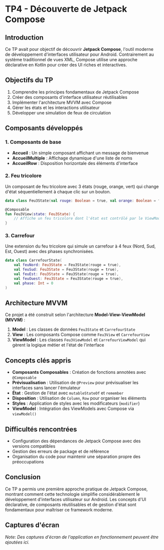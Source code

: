# TP4 - Découverte de Jetpack Compose

## Introduction

Ce TP avait pour objectif de découvrir **Jetpack Compose**, l'outil moderne de développement d'interfaces utilisateur pour Android. Contrairement au système traditionnel de vues XML, Compose utilise une approche déclarative en Kotlin pour créer des UI riches et interactives.

## Objectifs du TP

1. Comprendre les principes fondamentaux de Jetpack Compose
2. Créer des composants d'interface utilisateur réutilisables
3. Implémenter l'architecture MVVM avec Compose
4. Gérer les états et les interactions utilisateur
5. Développer une simulation de feux de circulation

## Composants développés

### 1. Composants de base
- **Accueil** : Un simple composant affichant un message de bienvenue
- **AccueilMultiple** : Affichage dynamique d'une liste de noms
- **AccueilRow** : Disposition horizontale des éléments d'interface

### 2. Feu tricolore
Un composant de feu tricolore avec 3 états (rouge, orange, vert) qui change d'état séquentiellement à chaque clic sur un bouton.

```kotlin
data class Feu3State(val rouge: Boolean = true, val orange: Boolean = false, val vert: Boolean = false)

@Composable
fun Feu3View(state: Feu3State) {
    // Affiche un feu tricolore dont l'état est contrôlé par le ViewModel
}
```

### 3. Carrefour
Une extension du feu tricolore qui simule un carrefour à 4 feux (Nord, Sud, Est, Ouest) avec des phases synchronisées.

```kotlin
data class CarrefourState(
    val feuNord: Feu3State = Feu3State(rouge = true),
    val feuSud: Feu3State = Feu3State(rouge = true),
    val feuEst: Feu3State = Feu3State(rouge = true),
    val feuOuest: Feu3State = Feu3State(rouge = true),
    val phase: Int = 0
)
```

## Architecture MVVM

Ce projet a été construit selon l'architecture **Model-View-ViewModel (MVVM)** :

1. **Model** : Les classes de données `Feu3State` et `CarrefourState`
2. **View** : Les composants Compose comme `Feu3View` et `CarrefourView`
3. **ViewModel** : Les classes `Feu3ViewModel` et `CarrefourViewModel` qui gèrent la logique métier et l'état de l'interface

## Concepts clés appris

- **Composants Composables** : Création de fonctions annotées avec `@Composable`
- **Prévisualisation** : Utilisation de `@Preview` pour prévisualiser les interfaces sans lancer l'émulateur
- **État** : Gestion de l'état avec `mutableStateOf` et `remember`
- **Disposition** : Utilisation de `Column`, `Row` pour organiser les éléments
- **Styles** : Application de styles avec les modificateurs (`modifier`)
- **ViewModel** : Intégration des ViewModels avec Compose via `viewModel()`

## Difficultés rencontrées

- Configuration des dépendances de Jetpack Compose avec des versions compatibles
- Gestion des erreurs de package et de référence
- Organisation du code pour maintenir une séparation propre des préoccupations

## Conclusion

Ce TP a permis une première approche pratique de Jetpack Compose, montrant comment cette technologie simplifie considérablement le développement d'interfaces utilisateur sur Android. Les concepts d'UI déclarative, de composants réutilisables et de gestion d'état sont fondamentaux pour maîtriser ce framework moderne.

## Captures d'écran

*Note: Des captures d'écran de l'application en fonctionnement peuvent être ajoutées ici.*
